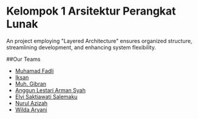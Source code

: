 
# Kelompok 1 Arsitektur Perangkat Lunak

An  project employing "Layered Architecture" ensures organized structure, streamlining development, and enhancing system flexibility.

##Our Teams

- [Muhamad Fadli](https://github.com/muhamadfad)
- [Iksan](https://github.com/Ichsan47)
- [Muh. Gibran](https://github.com/gibranfitrah)
- [Anggun Lestari Arman Syah](https://github.com/Anggunlestariarmansyah)
- [Elvi Saktiawati Salemaku](https://github.com/elvisaktiawatisalemaku)
- [Nurul Azizah](https://github.com/nnrlaziza)
- [Wilda Aryani](https://github.com/WildaAryani0)
